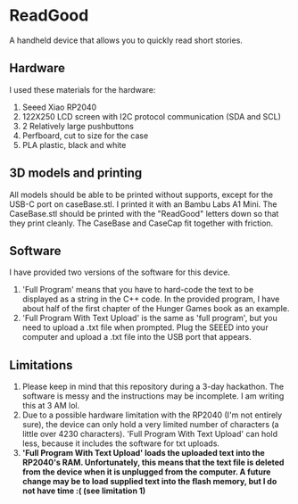 # ReadGood
A handheld device that allows you to quickly read short stories.

## Hardware
I used these materials for the hardware:
1. Seeed Xiao RP2040
2. 122X250 LCD screen with I2C protocol communication (SDA and SCL)
3. 2 Relatively large pushbuttons
4. Perfboard, cut to size for the case
5. PLA plastic, black and white

## 3D models and printing
All models should be able to be printed without supports, except for the USB-C port on caseBase.stl. I printed it with an Bambu Labs A1 Mini. The CaseBase.stl should be printed with the "ReadGood" letters down so that they print cleanly. The CaseBase and CaseCap fit together with friction.

## Software
I have provided two versions of the software for this device. 
1. 'Full Program' means that you have to hard-code the text to be displayed as a string in the C++ code. In the provided program, I have about half of the first chapter of the Hunger Games book as an example.
2. 'Full Program With Text Upload' is the same as 'full program', but you need to upload a .txt file when prompted. Plug the SEEED into your computer and upload a .txt file into the USB port that appears.

## Limitations
1. Please keep in mind that this repository during a 3-day hackathon. The software is messy and the instructions may be incomplete. I am writing this at 3 AM lol.
2. Due to a possible hardware limitation with the RP2040 (I'm not entirely sure), the device can only hold a very limited number of characters (a little over 4230 characters). 'Full Program With Text Upload' can hold less, because it includes the software for txt uploads.
3. **'Full Program With Text Upload' loads the uploaded text into the RP2040's RAM. Unfortunately, this means that the text file is deleted from the device when it is unplugged from the computer. A future change may be to load supplied text into the flash memory, but I do not have time :( (see limitation 1)**
